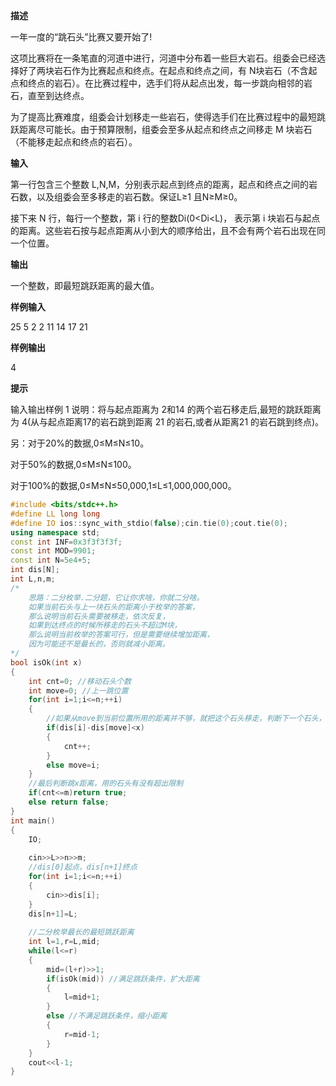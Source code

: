 **描述**

一年一度的“跳石头”比赛又要开始了!

这项比赛将在一条笔直的河道中进行，河道中分布着一些巨大岩石。组委会已经选择好了两块岩石作为比赛起点和终点。在起点和终点之间，有 N块岩石（不含起点和终点的岩石）。在比赛过程中，选手们将从起点出发，每一步跳向相邻的岩石，直至到达终点。

为了提高比赛难度，组委会计划移走一些岩石，使得选手们在比赛过程中的最短跳跃距离尽可能长。由于预算限制，组委会至多从起点和终点之间移走 M 块岩石（不能移走起点和终点的岩石）。

**输入**

第一行包含三个整数 L,N,M，分别表示起点到终点的距离，起点和终点之间的岩石数，以及组委会至多移走的岩石数。保证L≥1 且N≥M≥0。

接下来 N 行，每行一个整数，第 i 行的整数Di(0<Di<L)， 表示第 i 块岩石与起点的距离。这些岩石按与起点距离从小到大的顺序给出，且不会有两个岩石出现在同一个位置。

**输出**

一个整数，即最短跳跃距离的最大值。

**样例输入**

25 5 2 
2
11
14
17 
21

**样例输出**

4

**提示**

输入输出样例 1 说明：将与起点距离为 2和14 的两个岩石移走后,最短的跳跃距离为 4(从与起点距离17的岩石跳到距离 21 的岩石,或者从距离21 的岩石跳到终点)。

另：对于20%的数据,0≤M≤N≤10。

对于50%的数据,0≤M≤N≤100。

对于100%的数据,0≤M≤N≤50,000,1≤L≤1,000,000,000。



```c++
#include <bits/stdc++.h>
#define LL long long
#define IO ios::sync_with_stdio(false);cin.tie(0);cout.tie(0);
using namespace std;
const int INF=0x3f3f3f3f;
const int MOD=9901;
const int N=5e4+5;
int dis[N];
int L,n,m;
/*
	思路：二分枚举.二分题，它让你求啥，你就二分啥。 
	如果当前石头与上一块石头的距离小于枚举的答案，
	那么说明当前石头需要被移走，依次反复，
	如果到达终点的时候所移走的石头不超过M块，
	那么说明当前枚举的答案可行，但是需要继续增加距离，
	因为可能还不是最长的，否则就减小距离。
*/
bool isOk(int x)
{
	int cnt=0; //移动石头个数 
	int move=0; //上一跳位置 
	for(int i=1;i<=n;++i)
	{
		//如果从move到当前位置所用的距离并不够，就把这个石头移走，判断下一个石头，直到可以满足 
		if(dis[i]-dis[move]<x)
		{
			cnt++;	
		}	
		else move=i;
	} 
	//最后判断跳x距离，用的石头有没有超出限制 
	if(cnt<=m)return true;
	else return false;
}
int main()
{
	IO;
	
	cin>>L>>n>>m;
	//dis[0]起点，dis[n+1]终点 
	for(int i=1;i<=n;++i)
	{
		cin>>dis[i];
	}
	dis[n+1]=L; 
	
	//二分枚举最长的最短跳跃距离 
	int l=1,r=L,mid; 
	while(l<=r)
	{
		mid=(l+r)>>1;
		if(isOk(mid)) //满足跳跃条件，扩大距离 
		{
			l=mid+1;
		} 
		else //不满足跳跃条件，缩小距离 
		{
			r=mid-1;
		}
	}
	cout<<l-1;
}
```

